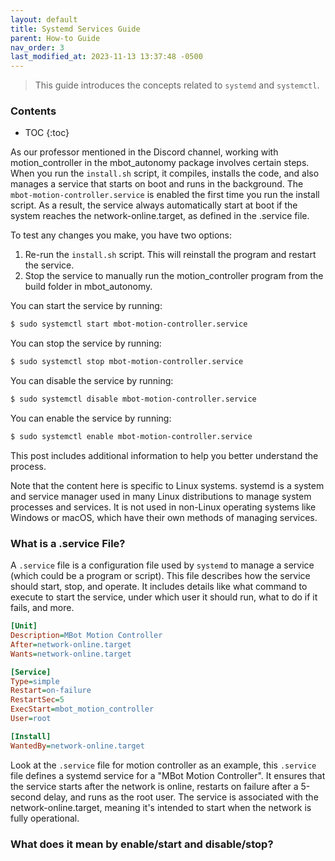 ```yaml
---
layout: default
title: Systemd Services Guide
parent: How-to Guide
nav_order: 3
last_modified_at: 2023-11-13 13:37:48 -0500
---
```


> This guide introduces the concepts related to `systemd` and `systemctl`.

### Contents
* TOC
{:toc}

As our professor mentioned in the Discord channel, working with motion_controller in the mbot_autonomy package involves certain steps. When you run the `install.sh` script, it compiles, installs the code, and also manages a service that starts on boot and runs in the background. The `mbot-motion-controller.service` is enabled the first time you run the install script. As a result, the service always automatically start at boot if the system reaches the network-online.target, as defined in the .service file.

To test any changes you make, you have two options:

1. Re-run the `install.sh` script. This will reinstall the program and restart the service.
2. Stop the service to manually run the motion_controller program from the build folder in mbot_autonomy.



You can start the service by running:
```bash
$ sudo systemctl start mbot-motion-controller.service
```

You can stop the service by running:
```bash
$ sudo systemctl stop mbot-motion-controller.service
```

You can disable the service by running: 
```bash
$ sudo systemctl disable mbot-motion-controller.service
```

You can enable the service by running: 
```bash
$ sudo systemctl enable mbot-motion-controller.service
```

This post includes additional information to help you better understand the process.

Note that the content here is specific to Linux systems. systemd is a system and service manager used in many Linux distributions to manage system processes and services. It is not used in non-Linux operating systems like Windows or macOS, which have their own methods of managing services.


### What is a .service File?
A `.service` file is a configuration file used by `systemd` to manage a service (which could be a program or script). This file describes how the service should start, stop, and operate. It includes details like what command to execute to start the service, under which user it should run, what to do if it fails, and more.

```ini
[Unit]
Description=MBot Motion Controller
After=network-online.target
Wants=network-online.target

[Service]
Type=simple
Restart=on-failure
RestartSec=5
ExecStart=mbot_motion_controller
User=root

[Install]
WantedBy=network-online.target
```

Look at the `.service` file for motion controller as an example, this `.service` file defines a systemd service for a "MBot Motion Controller". It ensures that the service starts after the network is online, restarts on failure after a 5-second delay, and runs as the root user. The service is associated with the network-online.target, meaning it's intended to start when the network is fully operational.

### What does it mean by enable/start and disable/stop?